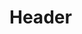 <!-- TITLE: Tabidi Mountain Dungeon -->
<!-- SUBTITLE: A quick summary of Tabidi Mountain Dungeon -->

# Header